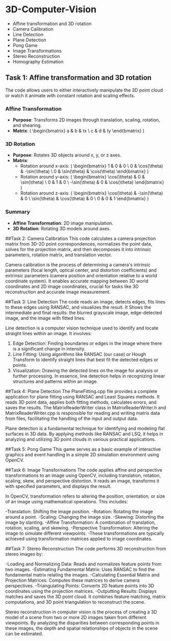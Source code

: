 # 3D-Computer-Vision
- Affine transformation and 3D rotation  
- Camera Calibration  
- Line Detection
- Plane Detection
- Pong Game
- Image Transformations
- Stereo Reconstruction  
- Homography Estimation  

## Task 1: Affine transformation and 3D rotation 
The code allows users to either interactively manipulate the 3D point cloud or watch it animate with constant rotation and scaling effects.
### **Affine Transformation**
- **Purpose**: Transforms 2D images through translation, scaling, rotation, and shearing.
- **Matrix**: \( \begin{bmatrix} a & b & tx \\ c & d & ty \end{bmatrix} \)

### **3D Rotation**
- **Purpose**: Rotates 3D objects around x, y, or z axes.
- **Matrix**: 
  - Rotation around x-axis: \( \begin{bmatrix} 1 & 0 & 0 \\ 0 & \cos(\theta) & -\sin(\theta) \\ 0 & \sin(\theta) & \cos(\theta) \end{bmatrix} \)
  - Rotation around y-axis: \( \begin{bmatrix} \cos(\theta) & 0 & \sin(\theta) \\ 0 & 1 & 0 \\ -\sin(\theta) & 0 & \cos(\theta) \end{bmatrix} \)
  - Rotation around z-axis: \( \begin{bmatrix} \cos(\theta) & -\sin(\theta) & 0 \\ \sin(\theta) & \cos(\theta) & 0 \\ 0 & 0 & 1 \end{bmatrix} \)

### **Summary**
- **Affine Transformation**: 2D image manipulation.
- **3D Rotation**: Rotating 3D models around axes.

##Task 2: Camera Calibration
This code calculates a camera projection matrix from 3D-2D point correspondences, normalizes the point data, solves for the projection matrix, and then decomposes it into intrinsic parameters, rotation matrix, and translation vector.

Camera calibration is the process of determining a camera's intrinsic parameters (focal length, optical center, and distortion coefficients) and extrinsic parameters (camera position and orientation relative to a world coordinate system). It enables accurate mapping between 3D world coordinates and 2D image coordinates, crucial for tasks like 3D reconstruction and accurate image measurement.

##Task 3: Line Detection
The code reads an image, detects edges, fits lines to these edges using RANSAC, and visualizes the result. It Shows the intermediate and final results: the blurred grayscale image, edge-detected image, and the image with fitted lines.

Line detection is a computer vision technique used to identify and locate straight lines within an image. It involves:

1. Edge Detection: Finding boundaries or edges in the image where there is a significant change in intensity.
2. Line Fitting: Using algorithms like RANSAC (our case) or Hough Transform to identify straight lines that best fit the detected edges or points.
3. Visualization: Drawing the detected lines on the image for analysis or further processing.
In essence, line detection helps in recognizing linear structures and patterns within an image.

##Task 4: Plane Detection
The PlaneFitting.cpp file provides a complete application for plane fitting using RANSAC and Least Squares methods. It reads 3D point data, applies both fitting methods, calculates errors, and saves the results. The MatrixReaderWriter class in MatrixReaderWriter.h and MatrixReaderWriter.cpp is responsible for reading and writing matrix data from files, facilitating the handling of the input and output data.

Plane detection is a fundamental technique for identifying and modeling flat surfaces in 3D data. By applying methods like RANSAC and LSQ, it helps in analyzing and utilizing 3D point clouds in various practical applications.

##Task 5: Pong Game
This game serves as a basic example of interactive graphics and event handling in a simple 2D simulation environment using OpenCV.

##Task 6: Image Transformations
The code applies affine and perspective transformations to an image using OpenCV, including translation, rotation, scaling, skew, and perspective distortion. It reads an image, transforms it with specified parameters, and displays the result.

In OpenCV, transformation refers to altering the position, orientation, or size of an image using mathematical operations. This includes:

-Translation: Shifting the image position.
-Rotation: Rotating the image around a point.
-Scaling: Changing the image size.
-Skewing: Distorting the image by slanting.
-Affine Transformation: A combination of translation, rotation, scaling, and skewing.
-Perspective Transformation: Altering the image to simulate different viewpoints.
-These transformations are typically achieved using transformation matrices applied to image coordinates.

##Task 7: Stereo Reconstruction
The code performs 3D reconstruction from stereo images by:

-Loading and Normalizing Data: Reads and normalizes feature points from two images.
-Estimating Fundamental Matrix: Uses RANSAC to find the fundamental matrix relating the images.
-Calculating Essential Matrix and Projection Matrices: Computes these matrices to derive camera perspectives.
-Triangulating Points: Converts 2D feature points into 3D coordinates using the projection matrices.
-Outputting Results: Displays matches and saves the 3D point cloud.
It combines feature matching, matrix computations, and 3D point triangulation to reconstruct the scene.

Stereo reconstruction in computer vision is the process of creating a 3D model of a scene from two or more 2D images taken from different viewpoints. By analyzing the disparities between corresponding points in these images, the depth and spatial relationships of objects in the scene can be estimated.








